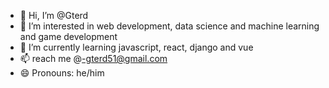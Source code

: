 - 👋 Hi, I’m @Gterd
- 👀 I’m interested in web development, data science and machine learning and game development
- 🌱 I’m currently learning javascript, react, django and vue
- 📫 reach me @-gterd51@gmail.com
- 😄 Pronouns: he/him
